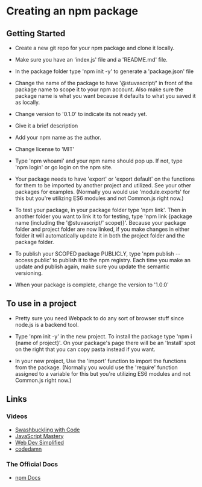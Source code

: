 # Creating an npm package

## Getting Started
- Create a new git repo for your npm package and clone it locally.

- Make sure you have an 'index.js' file and a 'README.md' file.

- In the package folder type 'npm init -y' to generate a 'package.json' file

- Change the name of the package to have '@stuvascript/' in front of the package name to scope it to your npm account. Also make sure the package name is what you want because it defaults to what you saved it as locally.

- Change version to '0.1.0' to indicate its not ready yet.

- Give it a brief description

- Add your npm name as the author.

- Change license to 'MIT'

- Type 'npm whoami' and your npm name should pop up. If not, type 'npm login' or go login on the npm site.

- Your package needs to have 'export' or 'export default' on the functions for them to be imported by another project and utilized. See your other packages for examples. (Normally you would use 'module.exports' for this but you're utilizing ES6 modules and not Common.js right now.)

- To test your package, in your package folder type 'npm link'. Then in another folder you want to link it to for testing, type 'npm link {package name (including the '@stuvascript/' scope)}'. Because your package folder and project folder are now linked, if you make changes in either folder it will automatically update it in both the project folder and the package folder.

- To publish your SCOPED package PUBLICLY, type 'npm publish --access public' to publish it to the npm registry. Each time you make an update and publish again, make sure you update the semantic versioning.

- When your package is complete, change the version to '1.0.0'

## To use in a project
- Pretty sure you need Webpack to do any sort of browser stuff since node.js is a backend tool.

- Type 'npm init -y' in the new project. To install the package type 'npm i {name of project}'. On your package's page there will be an 'Install' spot on the right that you can copy pasta instead if you want.

- In your new project, Use the 'import' function to import the functions from the package. (Normally you would use the 'require' function assigned to a variable for this but you're utilizing ES6 modules and not Common.js right now.)

## Links
### Videos
- [Swashbuckling with Code](https://www.youtube.com/watch?v=WRjJW8tseQg)
- [JavaScript Mastery](https://www.youtube.com/watch?v=8FziherTC8M)
- [Web Dev Simplified](https://www.youtube.com/watch?v=J4b_T-qH3BY)
- [codedamn](https://www.youtube.com/watch?v=rTsz09zRuTU)
### The Official Docs
- [npm Docs](https://docs.npmjs.com/about-packages-and-modules)
